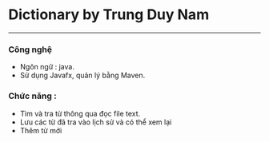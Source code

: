 # Dictionary by Trung Duy Nam
***
### Công nghệ
 - Ngôn ngữ : java.
 - Sử dụng Javafx, quản lý bằng Maven.
### Chức năng : 
- Tìm và tra từ thông qua đọc file text.
- Lưu các từ đã tra vào lịch sử và có thể xem lại
- Thêm từ mới
